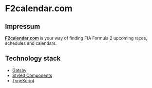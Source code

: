 # F2calendar.com

## Impressum

[**F2calendar.com**](https://f2calendar.com) is your way of finding FIA Formula 2 upcoming races, schedules and calendars.

## Technology stack

- [Gatsby](https://www.gatsbyjs.org/)
- [Styled Components](https://www.styled-components.com/)
- [TypeScript](https://www.typescriptlang.org/)
